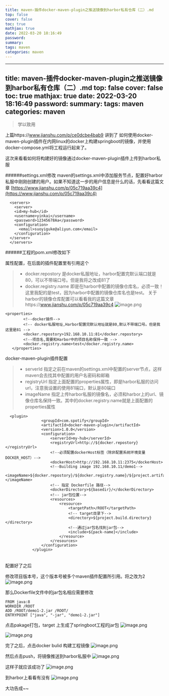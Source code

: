```yaml
---
title: maven-插件docker-maven-plugin之推送镜像到harbor私有仓库（二）.md
top: false
cover: false
toc: true
mathjax: true
date: 2022-03-20 18:16:49
password:
summary:
tags: maven
categories: maven
---
```

---
title: maven-插件docker-maven-plugin之推送镜像到harbor私有仓库（二）.md
top: false
cover: false
toc: true
mathjax: true
date: 2022-03-20 18:16:49
password:
summary:
tags: maven
categories: maven
---
>学以致用

上篇https://www.jianshu.com/p/ce0dcbe4bab9 讲到了 如何使用docker-maven-plugin插件在内网linux的docker上构建springboot的镜像，并使用docker-compose.yml将工程运行起来了。

这次来看看如何将构建好的镜像通过docker-maven-plugin插件上传到harbor私服

######settings.xml修改
maven的settings.xml中添加服务节点，配置好harbor私服中刚刚创建的用户。如果不知道这一步的用户信息是什么的话，先看看这篇文章 [https://www.jianshu.com/p/05c719aa39c4](https://www.jianshu.com/p/05c719aa39c4)

~~~
  <servers>
  	<server>
    <id>my-hub</id>
    <username>yinkai</username>
    <password>12345678Aa</password>
    <configuration>
      <email>suoyiguke@aliyun.com</email>
    </configuration>
  </server>
  </servers>
~~~

######工程的pom.xml修改如下

 属性配置，在后面的插件配置里有引用这个
>- docker.repostory 是docker私服地址，harbor配置完默认端口就是80，可以不带端口号。但是我将之改成81了
>- docker.registry.name 即是在harbor中配置的镜像仓库名，必须一致！这里我配的是test，因为harbor中配置的镜像仓库名也是test。 关于harbor的镜像仓库配置可以看看我的这篇文章https://www.jianshu.com/p/05c719aa39c4
![image.png](https://upload-images.jianshu.io/upload_images/13965490-e28983fe59e365f8.png?imageMogr2/auto-orient/strip%7CimageView2/2/w/1240)
~~~
<properties>
        <!--docker插件-->
        <!-- docker私服地址,Harbor配置完默认地址就是80,默认不带端口号。但是我这里是81 -->
        <docker.repostory>192.168.10.11:81</docker.repostory>
        <!--项目名,需要和Harbor中的项目名称保持一致 -->
        <docker.registry.name>test</docker.registry.name>
   </properties>
~~~

docker-maven-plugin插件配置
>- serverId 指定之前在maven的settings.xml中配置的server节点，这样maven会去找其中配置的用户名密码和邮箱
>- registryUrl 指定上面配置的properties属性，即是harbor私服的访问url，注意我设置的使用81端口，默认是80端口
>- imageName 指定上传harbor私服的镜像名，必须和harbor上的url、镜像仓库名保持一致。其中的docker.registry.name就是上面配置的properties属性
~~~
  <plugin>
                <groupId>com.spotify</groupId>
                <artifactId>docker-maven-plugin</artifactId>
                <version>1.0.0</version>
                <configuration>
                    <serverId>my-hub</serverId>
                    <registryUrl>http://${docker.repostory}</registryUrl>
                    <!--必须配置dockerHost标签（除非配置系统环境变量DOCKER_HOST）-->
                    <dockerHost>http://192.168.10.11:2375</dockerHost>
                    <!--Building image 192.168.10.11/demo1-->
                    <imageName>${docker.repostory}/${docker.registry.name}/${project.artifactId}:${project.version}</imageName>
                    <!-- 指定 Dockerfile 路径-->
                    <dockerDirectory>${basedir}/</dockerDirectory>
                    <!-- jar包位置-->
                    <resources>
                        <resource>
                            <targetPath>/ROOT</targetPath>
                            <!-- target目录下-->
                            <directory>${project.build.directory}</directory>
                            <!--通过jar包名找到jar包-->
                            <include>${pack-name}</include>
                        </resource>
                    </resources>
                </configuration>
            </plugin>
~~~


######
配置好了之后

修改项目版本号，这个版本号被多个maven插件配置所引用。将之改为2
![image.png](https://upload-images.jianshu.io/upload_images/13965490-ca0c6a04928330ec.png?imageMogr2/auto-orient/strip%7CimageView2/2/w/1240)

那么Dockerfile文件中的jar包名相应需要修改
~~~
FROM java:8
WORKDIR /ROOT
ADD /ROOT/demo1-2.jar /ROOT/
ENTRYPOINT ["java", "-jar", "demo1-2.jar"]
~~~

点击pakage打包，target 上生成了springboot工程的jar包
![image.png](https://upload-images.jianshu.io/upload_images/13965490-348939413556a436.png?imageMogr2/auto-orient/strip%7CimageView2/2/w/1240)

![image.png](https://upload-images.jianshu.io/upload_images/13965490-7f3bab1e4aaa7043.png?imageMogr2/auto-orient/strip%7CimageView2/2/w/1240)

完了之后，点击docker bulid 构建工程镜像
![image.png](https://upload-images.jianshu.io/upload_images/13965490-bf11c9dcb4a265fb.png?imageMogr2/auto-orient/strip%7CimageView2/2/w/1240)

然后点击push，将镜像推送到harbor私服中
![image.png](https://upload-images.jianshu.io/upload_images/13965490-5bbc95af04353c2d.png?imageMogr2/auto-orient/strip%7CimageView2/2/w/1240)

这样子就应该成功了
![image.png](https://upload-images.jianshu.io/upload_images/13965490-cc661614418f4fcd.png?imageMogr2/auto-orient/strip%7CimageView2/2/w/1240)

到harbor上看看有没有
![image.png](https://upload-images.jianshu.io/upload_images/13965490-030540ad53720ed0.png?imageMogr2/auto-orient/strip%7CimageView2/2/w/1240)

大功告成~~
